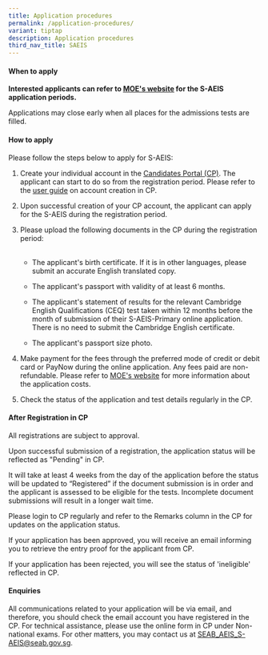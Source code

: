 ```yaml
---
title: Application procedures
permalink: /application-procedures/
variant: tiptap
description: Application procedures
third_nav_title: SAEIS
---
```

<h4><strong>When to apply</strong></h4>
<p><strong>Interested applicants can refer to <a href="https://safe.menlosecurity.com/https://www.moe.gov.sg/international-students/s-aeis/apply" rel="noopener noreferrer nofollow" target="_blank"><u>MOE's website</u></a>&nbsp;for the S-AEIS application periods.</strong>
</p>
<p>Applications may close early when all places for the admissions tests
are filled.</p>
<h4><strong>How to apply</strong></h4>
<p>Please follow the steps below to apply for S-AEIS:</p>
<ol data-tight="true" class="tight">
<li>
<p>Create your individual account in the&nbsp;<a href="https://myexams.seab.gov.sg/auth/login" rel="noopener noreferrer" target="_blank"><u>Candidates Portal (CP)</u></a>.
The applicant can start to do so from the registration period. Please refer
to the <a href="http://www.moe.gov.sg/-/media/files/international-students/saeis-user-guide-for-candidates-portal-cp_2024.pdf" rel="noopener noreferrer nofollow" target="_blank"><u>user guide</u></a> on
account creation in CP.
<br>
</p>
</li>
<li>
<p>Upon successful creation of your CP account, the applicant can apply for
the S-AEIS during the registration period.
<br>
</p>
</li>
<li>
<p>Please upload the following documents in the CP during the registration
period:
<br>
<br>
</p>
<ul data-tight="true" class="tight">
<li>
<p>The applicant's birth certificate. If it is in other languages, please
submit an accurate English translated copy.</p>
</li>
<li>
<p>The applicant's passport with validity of at least 6 months.</p>
</li>
<li>
<p>The applicant's statement of results for the relevant Cambridge English
Qualifications (CEQ) test taken within 12 months before the month of submission
of their S-AEIS-Primary online application. There is no need to submit
the Cambridge English certificate.</p>
</li>
<li>
<p>The applicant's passport size photo.
<br>
</p>
</li>
</ul>
</li>
<li>
<p>Make payment for the fees through the preferred mode of credit or debit
card or PayNow during the online application. Any fees paid are non-refundable.
Please refer to <a href="https://www.moe.gov.sg/international-students/s-aeis/apply" rel="noopener noreferrer nofollow" target="_blank"><u>MOE's website</u></a> for
more information about the application costs.
<br>
</p>
</li>
<li>
<p>Check the status of the application and test details regularly in the
CP.</p>
</li>
</ol>
<h4><strong>After Registration in CP</strong></h4>
<p>All registrations are subject to approval.</p>
<p>Upon successful submission of a registration, the application status will
be reflected as "Pending" in CP.</p>
<p>It will take at least 4 weeks from the day of the application before the
status will be updated to “Registered” if the document submission is in
order and the applicant is assessed to be eligible for the tests. Incomplete
document submissions will result in a longer wait time.</p>
<p>Please login to CP regularly and refer to the Remarks column in the CP
for updates on the application status.</p>
<p>If your application has been approved, you will receive an email informing
you to retrieve the entry proof for the applicant from CP.</p>
<p>If your application has been rejected, you will see the status of 'ineligible'
reflected in CP.</p>
<h4><strong>Enquiries</strong></h4>
<p>All communications related to your application will be via email, and
therefore, you should check the email account you have registered in the
CP. For technical assistance, please use the online form in CP under Non-national
exams. For other matters, you may contact us at <a href="https://safe.menlosecurity.com/https://www.moe.gov.sg/international-students/s-aeis/apply" rel="noopener noreferrer nofollow" target="_blank"><u>SEAB_AEIS_S-AEIS@seab.gov.sg</u></a>.</p>